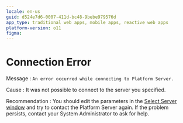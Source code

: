 ```yaml
---
locale: en-us
guid: d524e7d6-0007-411d-bc48-9bebe979576d
app_type: traditional web apps, mobile apps, reactive web apps
platform-version: o11
figma:
---
```


# Connection Error

Message
:   `An error occurred while connecting to Platform Server.`

Cause
:   It was not possible to connect to the server you specified.

Recommendation
:   You should edit the parameters in the [Select Server window](<../../integration-studio/menu/file/server-select-window.md>) and try to contact the Platform Server again. If the problem persists, contact your System Administrator to ask for help.
